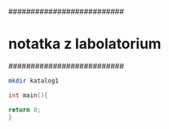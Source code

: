 ##########################
# notatka z labolatorium #
##########################

```sh
mkdir katalog1
```

```c
int main(){

return 0;
}
```
